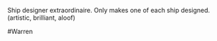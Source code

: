 Ship designer extraordinaire. Only makes one of each ship designed. (artistic, brilliant, aloof)

#Warren 